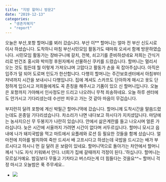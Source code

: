 ```yaml
---
title: "지방 할머니 방문2"
date: "2019-12-13"
categories: 
  - "생존자복지"
  - "report"
---
```


오늘은 부산,포항 할머니를 뵈러 갔습니다. 부산 이\*\* 할머니는 얼마 전 부산 신도시로 이사 하셨습니다. 도착하니 마침 부산시민모임 활동가도 때마춰 오셔서 함께 방문하였습니다. 시민모임 활동가는 장바구니에 갈치, 전복, 쇠고기를 준비하셨네요 저희는 간식거리로 반건조 홍시와 박미정 후원자께서 선물하신 쿠키를 드렸습니다. 할머니는 멀리서 오는 것도 힘든데 뭘 이렇게 가져오냐며 고맙다고 활동가 손을 꼭 잡아주십니다. 아직은 입주가 덜 되어 도로며 인도가 한산합니다. 다행히 할머니는 주간보호센터에서 아침부터 저녁까지 시간을 보내시니 다행입니다. 집에 계셔도 스카프도 단아하게 매시고 옷도 단정하게 입으시고 저희들에게도 꼭 존칭을 해주시고 기품이 있으 신 할머니입니다. 오늘은 포항까지 가야해서 인사정도만 드리고 나오려니 무척 죄송하네요. 오늘 하루 센터에도 안가시고 기다리셨는데 수선만 피우고 가는 것 같아 마음이 무겁습니다.

부지런히 달려 포항에 계신 박필근 할머니댁에 갔습니다. 할머니께 도착시간을 말씀드렸는데도 온종일 기다리셨습니다. 차소리가 나면 내다보고 하시다가 지치셨답니다. 마당에는 농사지으신 무 두봉지가 나란히 있습니다. 안에서 삶은계란를 들고 나오시며 얼른 가라십니다. 늦은 시간에 서울까지 가려면 시간이 없다며 서두르십니다. 할머니 모시고 읍내에 나가 돼지국밥을 먹고 마트에서 요플레와 로션 등 필요한 것들을 함께 샀습니다. 얼마전에 치아를 발치하여 죽만 드셔서 배 고프시다고 하셨는데 국밥을 드시고는 배가 부르시다고 하시니 먼 길 달려 온 보람이 있네요. 할머니댁으로 돌아가는 차안에서 할머니께서 '나도 자식 키워봐서 안다. 너희가 집에 갈때까지 걱정이 된다..'하십니다. 할머니는 모르실거예요. 밤길보다 무들고 기차타고 버스타는게 더 힘들다는 것을요^^~ 할머니 걱정 마시고 오늘밤은 푹 주무세요..

- ![](https://womenandwar.net/kr/wp-content/uploads/2020/05/1213-포항방문-1.jpg)

